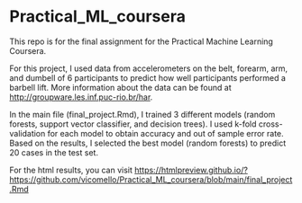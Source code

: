 # Practical_ML_coursera

This repo is for the final assignment for the Practical Machine Learning Coursera.

For this project, I used data from accelerometers on the belt, forearm, arm, and dumbell of 6 participants to predict how well participants performed a barbell lift. More information about the data can be found at http://groupware.les.inf.puc-rio.br/har.


In the main file (final_project.Rmd), I trained 3 different models (random forests, support vector classifier, and decision trees). I used k-fold cross-validation for each model to obtain accuracy and out of sample error rate. Based on the results, I selected the best model (random forests) to predict 20 cases in the test set. 

For the html results, you can visit https://htmlpreview.github.io/?https://github.com/vicomello/Practical_ML_coursera/blob/main/final_project.Rmd
